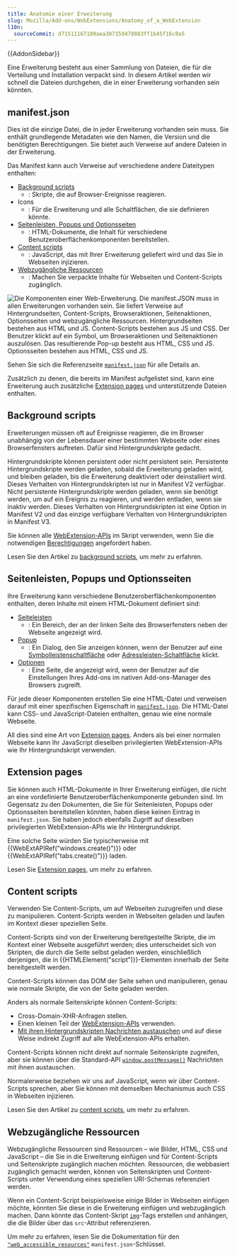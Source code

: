 ```yaml
---
title: Anatomie einer Erweiterung
slug: Mozilla/Add-ons/WebExtensions/Anatomy_of_a_WebExtension
l10n:
  sourceCommit: d71511167189aea307159478883ff1b45f16c8a5
---
```


{{AddonSidebar}}

Eine Erweiterung besteht aus einer Sammlung von Dateien, die für die Verteilung und Installation verpackt sind. In diesem Artikel werden wir schnell die Dateien durchgehen, die in einer Erweiterung vorhanden sein könnten.

## manifest.json

Dies ist die einzige Datei, die in jeder Erweiterung vorhanden sein muss. Sie enthält grundlegende Metadaten wie den Namen, die Version und die benötigten Berechtigungen. Sie bietet auch Verweise auf andere Dateien in der Erweiterung.

Das Manifest kann auch Verweise auf verschiedene andere Dateitypen enthalten:

- [Background scripts](#background_scripts_2)
  - : Skripte, die auf Browser-Ereignisse reagieren.
- Icons
  - : Für die Erweiterung und alle Schaltflächen, die sie definieren könnte.
- [Seitenleisten, Popups und Optionsseiten](#sidebars_popups_and_options_pages_2)
  - : HTML-Dokumente, die Inhalt für verschiedene Benutzeroberflächenkomponenten bereitstellen.
- [Content scripts](#content_scripts_2)
  - : JavaScript, das mit Ihrer Erweiterung geliefert wird und das Sie in Webseiten injizieren.
- [Webzugängliche Ressourcen](#webzugängliche_ressourcen)
  - : Machen Sie verpackte Inhalte für Webseiten und Content-Scripts zugänglich.

![Die Komponenten einer Web-Erweiterung. Die manifest.JSON muss in allen Erweiterungen vorhanden sein. Sie liefert Verweise auf Hintergrundseiten, Content-Scripts, Browseraktionen, Seitenaktionen, Optionsseiten und webzugängliche Ressourcen. Hintergrundseiten bestehen aus HTML und JS. Content-Scripts bestehen aus JS und CSS. Der Benutzer klickt auf ein Symbol, um Browseraktionen und Seitenaktionen auszulösen. Das resultierende Pop-up besteht aus HTML, CSS und JS. Optionsseiten bestehen aus HTML, CSS und JS.](webextension-anatomy.png)

Sehen Sie sich die Referenzseite [`manifest.json`](/de/docs/Mozilla/Add-ons/WebExtensions/manifest.json) für alle Details an.

Zusätzlich zu denen, die bereits im Manifest aufgelistet sind, kann eine Erweiterung auch zusätzliche [Extension pages](/de/docs/Mozilla/Add-ons/WebExtensions/user_interface/Extension_pages) und unterstützende Dateien enthalten.

## Background scripts

Erweiterungen müssen oft auf Ereignisse reagieren, die im Browser unabhängig von der Lebensdauer einer bestimmten Webseite oder eines Browserfensters auftreten. Dafür sind Hintergrundskripte gedacht.

Hintergrundskripte können persistent oder nicht persistent sein. Persistente Hintergrundskripte werden geladen, sobald die Erweiterung geladen wird, und bleiben geladen, bis die Erweiterung deaktiviert oder deinstalliert wird. Dieses Verhalten von Hintergrundskripten ist nur in Manifest V2 verfügbar. Nicht persistente Hintergrundskripte werden geladen, wenn sie benötigt werden, um auf ein Ereignis zu reagieren, und werden entladen, wenn sie inaktiv werden. Dieses Verhalten von Hintergrundskripten ist eine Option in Manifest V2 und das einzige verfügbare Verhalten von Hintergrundskripten in Manifest V3.

Sie können alle [WebExtension-APIs](/de/docs/Mozilla/Add-ons/WebExtensions/API) im Skript verwenden, wenn Sie die notwendigen [Berechtigungen](/de/docs/Mozilla/Add-ons/WebExtensions/manifest.json/permissions) angefordert haben.

Lesen Sie den Artikel zu [background scripts](/de/docs/Mozilla/Add-ons/WebExtensions/Background_scripts), um mehr zu erfahren.

## Seitenleisten, Popups und Optionsseiten

Ihre Erweiterung kann verschiedene Benutzeroberflächenkomponenten enthalten, deren Inhalte mit einem HTML-Dokument definiert sind:

- [Seiteleisten](/de/docs/Mozilla/Add-ons/WebExtensions/user_interface/Sidebars)
  - : Ein Bereich, der an der linken Seite des Browserfensters neben der Webseite angezeigt wird.
- [Popup](/de/docs/Mozilla/Add-ons/WebExtensions/user_interface/Popups)
  - : Ein Dialog, den Sie anzeigen können, wenn der Benutzer auf eine [Symbolleistenschaltfläche](/de/docs/Mozilla/Add-ons/WebExtensions/user_interface/Toolbar_button) oder [Adressleisten-Schaltfläche](/de/docs/Mozilla/Add-ons/WebExtensions/user_interface/Page_actions) klickt.
- [Optionen](/de/docs/Mozilla/Add-ons/WebExtensions/user_interface/Options_pages)
  - : Eine Seite, die angezeigt wird, wenn der Benutzer auf die Einstellungen Ihres Add-ons im nativen Add-ons-Manager des Browsers zugreift.

Für jede dieser Komponenten erstellen Sie eine HTML-Datei und verweisen darauf mit einer spezifischen Eigenschaft in [`manifest.json`](/de/docs/Mozilla/Add-ons/WebExtensions/manifest.json). Die HTML-Datei kann CSS- und JavaScript-Dateien enthalten, genau wie eine normale Webseite.

All dies sind eine Art von [Extension pages](/de/docs/Mozilla/Add-ons/WebExtensions/user_interface/Extension_pages). Anders als bei einer normalen Webseite kann Ihr JavaScript dieselben privilegierten WebExtension-APIs wie Ihr Hintergrundskript verwenden.

## Extension pages

Sie können auch HTML-Dokumente in Ihrer Erweiterung einfügen, die nicht an eine vordefinierte Benutzeroberflächenkomponente gebunden sind. Im Gegensatz zu den Dokumenten, die Sie für Seitenleisten, Popups oder Optionsseiten bereitstellen könnten, haben diese keinen Eintrag in `manifest.json`. Sie haben jedoch ebenfalls Zugriff auf dieselben privilegierten WebExtension-APIs wie Ihr Hintergrundskript.

Eine solche Seite würden Sie typischerweise mit {{WebExtAPIRef("windows.create()")}} oder {{WebExtAPIRef("tabs.create()")}} laden.

Lesen Sie [Extension pages](/de/docs/Mozilla/Add-ons/WebExtensions/user_interface/Extension_pages), um mehr zu erfahren.

## Content scripts

Verwenden Sie Content-Scripts, um auf Webseiten zuzugreifen und diese zu manipulieren. Content-Scripts werden in Webseiten geladen und laufen im Kontext dieser speziellen Seite.

Content-Scripts sind von der Erweiterung bereitgestellte Skripte, die im Kontext einer Webseite ausgeführt werden; dies unterscheidet sich von Skripten, die durch die Seite selbst geladen werden, einschließlich derjenigen, die in {{HTMLElement("script")}}-Elementen innerhalb der Seite bereitgestellt werden.

Content-Scripts können das DOM der Seite sehen und manipulieren, genau wie normale Skripte, die von der Seite geladen werden.

Anders als normale Seitenskripte können Content-Scripts:

- Cross-Domain-XHR-Anfragen stellen.
- Einen kleinen Teil der [WebExtension-APIs](/de/docs/Mozilla/Add-ons/WebExtensions/API) verwenden.
- [Mit ihren Hintergrundskripten Nachrichten austauschen](/de/docs/Mozilla/Add-ons/WebExtensions/Content_scripts#communicating_with_background_scripts) und auf diese Weise indirekt Zugriff auf alle WebExtension-APIs erhalten.

Content-Scripts können nicht direkt auf normale Seitenskripte zugreifen, aber sie können über die Standard-API [`window.postMessage()`](/de/docs/Web/API/Window/postMessage) Nachrichten mit ihnen austauschen.

Normalerweise beziehen wir uns auf JavaScript, wenn wir über Content-Scripts sprechen, aber Sie können mit demselben Mechanismus auch CSS in Webseiten injizieren.

Lesen Sie den Artikel zu [content scripts](/de/docs/Mozilla/Add-ons/WebExtensions/Content_scripts), um mehr zu erfahren.

## Webzugängliche Ressourcen

Webzugängliche Ressourcen sind Ressourcen – wie Bilder, HTML, CSS und JavaScript – die Sie in die Erweiterung einfügen und für Content-Scripts und Seitenskripte zugänglich machen möchten. Ressourcen, die webbasiert zugänglich gemacht werden, können von Seitenskripten und Content-Scripts unter Verwendung eines speziellen URI-Schemas referenziert werden.

Wenn ein Content-Script beispielsweise einige Bilder in Webseiten einfügen möchte, könnten Sie diese in die Erweiterung einfügen und webzugänglich machen. Dann könnte das Content-Skript [`img`](/de/docs/Web/HTML/Element/img)-Tags erstellen und anhängen, die die Bilder über das `src`-Attribut referenzieren.

Um mehr zu erfahren, lesen Sie die Dokumentation für den [`"web_accessible_resources"`](/de/docs/Mozilla/Add-ons/WebExtensions/manifest.json/web_accessible_resources) `manifest.json`-Schlüssel.
